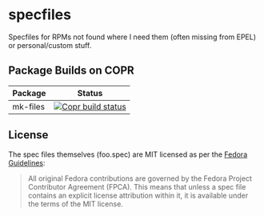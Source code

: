 # specfiles
Specfiles for RPMs not found where I need them (often missing from EPEL) or personal/custom stuff.

## Package Builds on COPR

| Package  | Status |
|----------|--------|
| mk-files | [![Copr build status](https://copr.fedorainfracloud.org/coprs/travispaul/netbsd-packages/package/mk-files/status_image/last_build.png)](https://copr.fedorainfracloud.org/coprs/travispaul/netbsd-packages/package/mk-files/)

## License

The spec files themselves (foo.spec) are MIT licensed as per the [Fedora Guidelines](https://fedoraproject.org/wiki/Licensing:Main?rd=Licensing#License_of_Fedora_SPEC_Files):

> All original Fedora contributions are governed by the Fedora Project Contributor Agreement (FPCA). This means that unless a    spec file contains an explicit license attribution within it, it is available under the terms of the MIT license.


